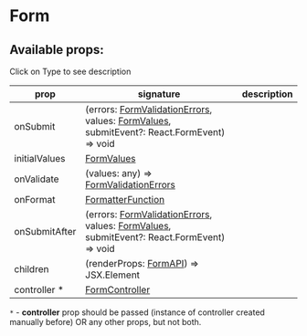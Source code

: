# Form

## Available props:
<p class="category">Click on Type to see description</p>

| prop          | signature | description |
| ------------- | --- | --- |
| onSubmit      | (errors: [FormValidationErrors][FormValidationErrors], values: [FormValues][FormValues], submitEvent?: React.FormEvent<any>) => void |
| initialValues | [FormValues][FormValues] |
| onValidate    | (values: any) => [FormValidationErrors][FormValidationErrors] |
| onFormat      | [FormatterFunction][FormatterFunction] |
| onSubmitAfter | (errors: [FormValidationErrors][FormValidationErrors], values: [FormValues][FormValues], submitEvent?: React.FormEvent<any>) => void |
| children      | (renderProps: [FormAPI][FormAPI]) => JSX.Element |
| controller * | [FormController][FormController]|


`*` - **controller** prop should be passed (instance of controller created manually before) OR any other props, but not both.

[FormatterFunction]: /types/FormatterFunction
[FormValidationErrors]: /types/FormValidationErrors
[FormValues]: /types/FormValues
[FormAPI]: /types/FormAPI
[FormController]: /api/FormController

